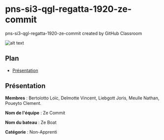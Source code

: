 # pns-si3-qgl-regatta-1920-ze-commit
pns-si3-qgl-regatta-1920-ze-commit created by GitHub Classroom

![alt text](https://github.com/pns-si3-qgl/pns-si3-qgl-regatta-1920-ze-commit/blob/master/drapeau.png)

## Plan
- [Présentation](#Présentation)


## Présentation

**Membres** : Bertolotto Loïc, Delmotte Vincent, Liebgott Joris, Meulle Nathan, Poueyto Clement.

**Nom de l'équipe** : Ze Commit

**Nom du bateau** : Ze Boat

**Catégorie** : Non-Apprenti
